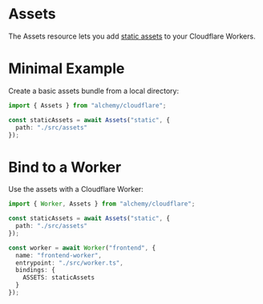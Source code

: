 # Assets

The Assets resource lets you add [static assets](https://developers.cloudflare.com/workers/platform/sites/) to your Cloudflare Workers.

# Minimal Example

Create a basic assets bundle from a local directory:

```ts
import { Assets } from "alchemy/cloudflare";

const staticAssets = await Assets("static", {
  path: "./src/assets"
});
```

# Bind to a Worker

Use the assets with a Cloudflare Worker:

```ts
import { Worker, Assets } from "alchemy/cloudflare";

const staticAssets = await Assets("static", {
  path: "./src/assets" 
});

const worker = await Worker("frontend", {
  name: "frontend-worker",
  entrypoint: "./src/worker.ts",
  bindings: {
    ASSETS: staticAssets
  }
});
```